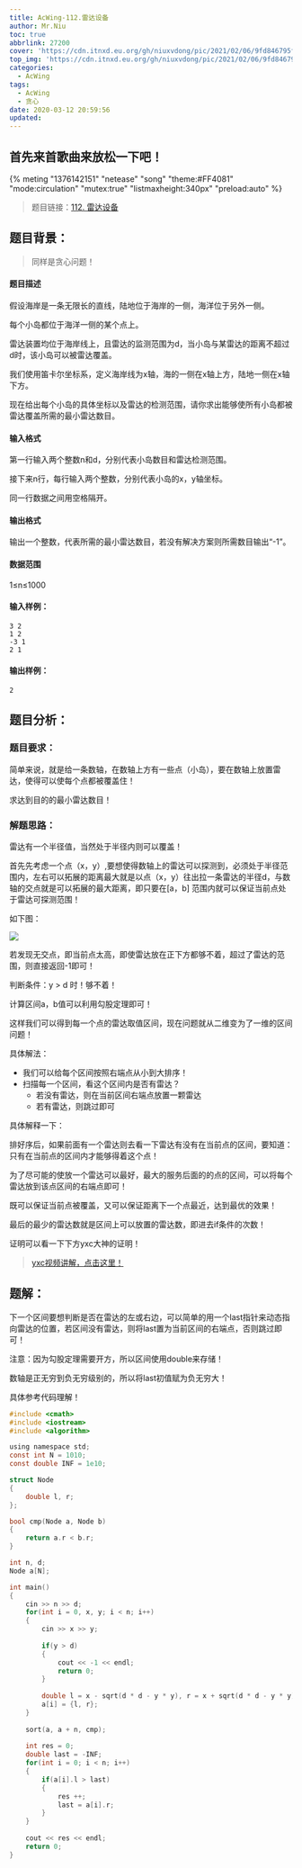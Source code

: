 ```yaml
---
title: AcWing-112.雷达设备
author: Mr.Niu
toc: true
abbrlink: 27200
cover: 'https://cdn.itnxd.eu.org/gh/niuxvdong/pic/2021/02/06/9fd846795f34be8edc6238ce1ef30584.png'
top_img: 'https://cdn.itnxd.eu.org/gh/niuxvdong/pic/2021/02/06/9fd846795f34be8edc6238ce1ef30584.png'
categories:
  - AcWing
tags:
  - AcWing
  - 贪心
date: 2020-03-12 20:59:56
updated:
---
```






## 首先来首歌曲来放松一下吧！

{% meting "1376142151" "netease" "song" "theme:#FF4081" "mode:circulation" "mutex:true" "listmaxheight:340px" "preload:auto"  %}



> 题目链接：[112. 雷达设备](https://www.acwing.com/problem/content/114/)



## 题目背景：



> 同样是贪心问题！

#### 题目描述



假设海岸是一条无限长的直线，陆地位于海岸的一侧，海洋位于另外一侧。

每个小岛都位于海洋一侧的某个点上。

雷达装置均位于海岸线上，且雷达的监测范围为d，当小岛与某雷达的距离不超过d时，该小岛可以被雷达覆盖。

我们使用笛卡尔坐标系，定义海岸线为x轴，海的一侧在x轴上方，陆地一侧在x轴下方。

现在给出每个小岛的具体坐标以及雷达的检测范围，请你求出能够使所有小岛都被雷达覆盖所需的最小雷达数目。

#### 输入格式

第一行输入两个整数n和d，分别代表小岛数目和雷达检测范围。

接下来n行，每行输入两个整数，分别代表小岛的x，y轴坐标。

同一行数据之间用空格隔开。

#### 输出格式

输出一个整数，代表所需的最小雷达数目，若没有解决方案则所需数目输出“-1”。

#### 数据范围

1≤n≤1000

#### 输入样例：

```
3 2
1 2
-3 1
2 1
```

#### 输出样例：

```
2
```

## 题目分析：

### 题目要求：



简单来说，就是给一条数轴，在数轴上方有一些点（小岛），要在数轴上放置雷达，使得可以使每个点都被覆盖住！

求达到目的的最小雷达数目！



### 解题思路：



雷达有一个半径值，当然处于半径内则可以覆盖！

首先先考虑一个点（x，y）,要想使得数轴上的雷达可以探测到，必须处于半径范围内，左右可以拓展的距离最大就是以点（x，y）往出拉一条雷达的半径d，与数轴的交点就是可以拓展的最大距离，即只要在[a，b] 范围内就可以保证当前点处于雷达可探测范围！

如下图：

![](https://cdn.itnxd.eu.org/gh/niuxvdong/pic/2021/02/06/b5d73de5aa375610c1f08b2755af1975.png)



若发现无交点，即当前点太高，即使雷达放在正下方都够不着，超过了雷达的范围，则直接返回-1即可！

判断条件：y > d 时！够不着！

计算区间a，b值可以利用勾股定理即可！





这样我们可以得到每一个点的雷达取值区间，现在问题就从二维变为了一维的区间问题！

具体解法：

- 我们可以给每个区间按照右端点从小到大排序！
- 扫描每一个区间，看这个区间内是否有雷达？
  - 若没有雷达，则在当前区间右端点放置一颗雷达
  - 若有雷达，则跳过即可



具体解释一下：

排好序后，如果前面有一个雷达则去看一下雷达有没有在当前点的区间，要知道：只有在当前点的区间内才能够得着这个点！

为了尽可能的使放一个雷达可以最好，最大的服务后面的的点的区间，可以将每个雷达放到该点区间的右端点即可！

既可以保证当前点被覆盖，又可以保证距离下一个点最近，达到最优的效果！

最后的最少的雷达数就是区间上可以放置的雷达数，即进去if条件的次数！



证明可以看一下下方yxc大神的证明！



> [yxc视频讲解，点击这里！](https://www.acwing.com/video/89/)



## 题解：



下一个区间要想判断是否在雷达的左或右边，可以简单的用一个last指针来动态指向雷达的位置，若区间没有雷达，则将last置为当前区间的右端点，否则跳过即可！



注意：因为勾股定理需要开方，所以区间使用double来存储！

数轴是正无穷到负无穷级别的，所以将last初值赋为负无穷大！

具体参考代码理解！



```c
#include <cmath>
#include <iostream>
#include <algorithm>

using namespace std;
const int N = 1010;
const double INF = 1e10;

struct Node
{
    double l, r;
};

bool cmp(Node a, Node b)
{
    return a.r < b.r;
}

int n, d;
Node a[N];

int main()
{
    cin >> n >> d;
    for(int i = 0, x, y; i < n; i++)
    {
        cin >> x >> y;
        
        if(y > d)
        {
            cout << -1 << endl;
            return 0;
        }
        
        double l = x - sqrt(d * d - y * y), r = x + sqrt(d * d - y * y);
        a[i] = {l, r};
    }
    
    sort(a, a + n, cmp);
    
    int res = 0;
    double last = -INF;
    for(int i = 0; i < n; i++)
    {
        if(a[i].l > last)
        {
            res ++;
            last = a[i].r;
        }
    }
    
    cout << res << endl;
    return 0;
}
```



